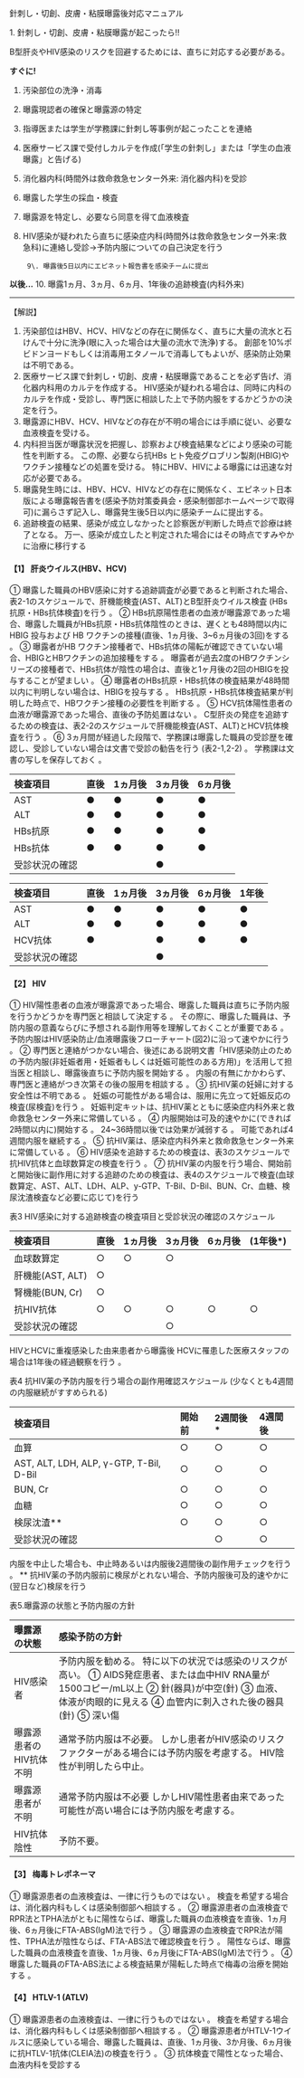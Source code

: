 針刺し・切創、皮膚・粘膜曝露後対応マニュアル

1\. 針刺し・切創、皮膚・粘膜曝露が起こったら\!\!

B型肝炎やHIV感染のリスクを回避するためには、直ちに対応する必要がある。

**すぐに\!**

1. 汚染部位の洗浄・消毒  
2. 曝露現認者の確保と曝露源の特定  
3. 指導医または学生が学務課に針刺し等事例が起こったことを連絡  
4. 医療サービス課で受付しカルテを作成(「学生の針刺し」または「学生の血液曝露」と告げる)  
5. 消化器内科(時間外は救命救急センター外来: 消化器内科)を受診  
6. 曝露した学生の採血・検査  
7. 曝露源を特定し、必要なら同意を得て血液検査  
8. HIV感染が疑われたら直ちに感染症内科(時間外は救命救急センター外来:救急科)に連絡し受診→予防内服についての自己決定を行う

        9\. 曝露後5日以内にエピネット報告書を感染チームに提出

**以後...** 10\. 曝露1ヵ月、3ヵ月、6ヵ月、1年後の追跡検査(内科外来)

---

【解説】

1. 汚染部位はHBV、HCV、HIVなどの存在に関係なく、直ちに大量の流水と石けんで十分に洗浄(眼に入った場合は大量の流水で洗浄)する。 創部を10%ポビドンヨードもしくは消毒用エタノールで消毒してもよいが、感染防止効果は不明である。  
2. 医療サービス課で針刺し・切創、皮膚・粘膜曝露であることを必ず告げ、消化器内科用のカルテを作成する。 HIV感染が疑われる場合は、同時に内科のカルテを作成・受診し、専門医に相談した上で予防内服をするかどうかの決定を行う。  
3. 曝露源にHBV、HCV、HIVなどの存在が不明の場合には手順に従い、必要な血液検査を受ける。  
4. 内科担当医が曝露状況を把握し、診察および検査結果などにより感染の可能性を判断する。 この際、必要なら抗HBs ヒト免疫グロブリン製剤(HBIG)やワクチン接種などの処置を受ける。 特にHBV、HIVによる曝露には迅速な対応が必要である。  
5. 曝露発生時には、HBV、HCV、HIVなどの存在に関係なく、エピネット日本版による曝露報告書を(感染予防対策委員会・感染制御部ホームページで取得可)に漏らさず記入し、曝露発生後5日以内に感染チームに提出する。  
6. 追跡検査の結果、感染が成立しなかったと診察医が判断した時点で診療は終了となる。 万一、感染が成立したと判定された場合にはその時点ですみやかに治療に移行する

#### **【1】 肝炎ウイルス(HBV、HCV)**

① 曝露した職員のHBV感染に対する追跡調査が必要であると判断された場合、表2-1のスケジュールで、肝機能検査(AST、ALT)とB型肝炎ウイルス検査 (HBs抗原・HBs抗体検査)を行う 。 ② HBs抗原陽性患者の血液が曝露源であった場合、曝露した職員がHBs抗原・HBs抗体陰性のときは、遅くとも48時間以内にHBIG 投与および HB ワクチンの接種(直後、1ヵ月後、3\~6ヵ月後の3回)をする 。 ③ 曝露者がHB ワクチン接種者で、HBs抗体の陽転が確認できていない場合、HBIGとHBワクチンの追加接種をする 。 曝露者が過去2度のHBワクチンシリーズの接種者で、HBs抗体が陰性の場合は、直後と1ヶ月後の2回のHBIGを投与することが望ましい 。 ④ 曝露者のHBs抗原・HBs抗体の検査結果が48時間以内に判明しない場合は、HBIGを投与する 。 HBs抗原・HBs抗体検査結果が判明した時点で、HBワクチン接種の必要性を判断する 。 ⑤ HCV抗体陽性患者の血液が曝露源であった場合、直後の予防処置はない 。 C型肝炎の発症を追跡するための検査は、表2-2のスケジュールで肝機能検査(AST、ALT)とHCV抗体検査を行う 。 ⑥ 3ヵ月間が経過した段階で、学務課は曝露した職員の受診歴を確認し、受診していない場合は文書で受診の勧告を行う (表2-1,2-2) 。 学務課は文書の写しを保存しておく 。

| 検査項目 | 直後 | 1ヵ月後 | 3ヵ月後 | 6ヵ月後 |
| :---- | :---- | :---- | :---- | :---- |
| AST | ● | ● | ● | ● |
| ALT | ● | ● | ● | ● |
| HBs抗原 | ● | ● | ● | ● |
| HBs抗体 | ● | ● | ● | ● |
| 受診状況の確認 |  |  | ● |  |

| 検査項目 | 直後 | 1ヵ月後 | 3ヵ月後 | 6ヵ月後 | 1年後 |
| :---- | :---- | :---- | :---- | :---- | :---- |
| AST | ● | ● | ● | ● | ● |
| ALT | ● | ● | ● | ● | ● |
| HCV抗体 | ● |  | ● | ● | ● |
| 受診状況の確認 |  |  | ● |  |  |

#### **【2】 HIV**

① HIV陽性患者の血液が曝露源であった場合、曝露した職員は直ちに予防内服を行うかどうかを専門医と相談して決定する 。 その際に、曝露した職員は、予防内服の意義ならびに予想される副作用等を理解しておくことが重要である 。 予防内服はHIV感染防止/血液曝露後フローチャート(図2)に沿って速やかに行う 。 ② 専門医と連絡がつかない場合、後述にある説明文書「HIV感染防止のための予防内服(非妊娠者用・妊娠者もしくは妊娠可能性のある方用)」を活用して担当医と相談し、曝露後直ちに予防内服を開始する 。 内服の有無にかかわらず、専門医と連絡がつき次第その後の服用を相談する 。 ③ 抗HIV薬の妊婦に対する安全性は不明である 。 妊娠の可能性がある場合は、服用に先立って妊娠反応の検査(尿検査)を行う 。 妊娠判定キットは、抗HIV薬とともに感染症内科外来と救命救急センター外来に常備している 。 ④ 内服開始は可及的速やかに(できれば2時間以内に)開始する 。 24\~36時間以後では効果が減弱する 。 可能であれば4週間内服を継続する 。 ⑤ 抗HIV薬は、感染症内科外来と救命救急センター外来に常備している 。 ⑥ HIV感染を追跡するための検査は、表3のスケジュールで抗HIV抗体と血球数算定の検査を行う 。 ⑦ 抗HIV薬の内服を行う場合、開始前と開始後に副作用に対する追跡のための検査は、表4のスケジュールで検査(血球数算定、AST、ALT、LDH、ALP、y-GTP、T-Bil、D-Bil、BUN、Cr、血糖、検尿沈渣検査など必要に応じて)を行う 

表3 HIV感染に対する追跡検査の検査項目と受診状況の確認のスケジュール

| 検査項目 | 直後 | 1ヵ月後 | 3ヵ月後 | 6ヵ月後 | (1年後\*) |
| :---- | :---- | :---- | :---- | :---- | :---- |
| 血球数算定 | ○ | ○ | ○ |  |  |
| 肝機能(AST, ALT) | ○ |  |  |  |  |
| 腎機能(BUN, Cr) | ○ |  |  |  |  |
| 抗HIV抗体 | ○ | ○ | ○ | ○ | ○ |
| 受診状況の確認 |  |  | ○ |  |  |

HIVとHCVに重複感染した由来患者から曝露後 HCVに罹患した医療スタッフの場合は1年後の経過観察を行う 。

表4 抗HIV薬の予防内服を行う場合の副作用確認スケジュール (少なくとも4週間の内服継続がすすめられる)

| 検査項目 | 開始前 | 2週間後\* | 4週間後 |
| :---- | :---- | :---- | :---- |
| 血算 | ○ | ○ | ○ |
| AST, ALT, LDH, ALP, γ-GTP, T-Bil, D-Bil | ○ | ○ | ○ |
| BUN, Cr | ○ | ○ | ○ |
| 血糖 | ○ | ○ | ○ |
| 検尿沈渣\*\* | ○ | ○ | ○ |
| 受診状況の確認 |  | ○ | ○ |

内服を中止した場合も、中止時あるいは内服後2週間後の副作用チェックを行う 。 \*\* 抗HIV薬の予防内服前に検尿がとれない場合、予防内服後可及的速やかに(翌日など)検尿を行う 

表5.曝露源の状態と予防内服の方針

| 曝露源の状態 | 感染予防の方針 |
| :---- | :---- |
| HIV感染者 | 予防内服を勧める。 特に以下の状況では感染のリスクが高い。 ① AIDS発症患者、または血中HIV RNA量が1500コピー/mL以上 ② 針(器具)が中空(針) ③ 血液、体液が肉眼的に見える ④ 血管内に刺入された後の器具(針) ⑤ 深い傷 |
| 曝露源患者のHIV抗体不明 | 通常予防内服は不必要。 しかし患者がHIV感染のリスクファクターがある場合には予防内服を考慮する。 HIV陰性が判明したら中止。 |
| 曝露源患者が不明 | 通常予防内服は不必要 しかしHIV陽性患者由来であった可能性が高い場合には予防内服を考慮する。 |
| HIV抗体陰性 | 予防不要。 |

#### **【3】 梅毒トレポネーマ**

① 曝露源患者の血液検査は、一律に行うものではない 。 検査を希望する場合は、消化器内科もしくは感染制御部へ相談する 。 ② 曝露源患者の血液検査でRPR法とTPHA法がともに陽性ならば、曝露した職員の血液検査を直後、1ヵ月後、6ヵ月後にFTA-ABS(IgM)法で行う 。 ③ 曝露源の血液検査でRPR法が陽性、TPHA法が陰性ならば、FTA-ABS法で確認検査を行う 。 陽性ならば、曝露した職員の血液検査を直後、1ヵ月後、6ヵ月後にFTA-ABS(IgM)法で行う 。 ④ 曝露した職員のFTA-ABS法による検査結果が陽転した時点で梅毒の治療を開始する 。

#### **【4】 HTLV-1 (ATLV)**

① 曝露源患者の血液検査は、一律に行うものではない 。 検査を希望する場合は、消化器内科もしくは感染制御部へ相談する 。 ② 曝露源患者がHTLV-1ウイルスに感染している場合、曝露した職員は、直後、1ヵ月後、3か月後、6ヵ月後に抗HTLV-1抗体(CLEIA法)の検査を行う 。 ③ 抗体検査で陽性となった場合、血液内科を受診する 

